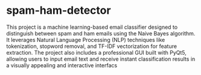 # spam-ham-detector
This project is a machine learning-based email classifier designed to distinguish between spam and ham emails using the Naive Bayes algorithm. It leverages Natural Language Processing (NLP) techniques like tokenization, stopword removal, and TF-IDF vectorization for feature extraction. The project also includes a professional GUI built with PyQt5, allowing users to input email text and receive instant classification results in a visually appealing and interactive interfacs
